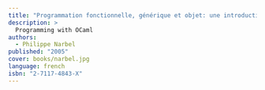 ```yaml
---
title: "Programmation fonctionnelle, générique et objet: une introduction avec le langage OCaml"
description: >
  Programming with OCaml
authors:
  - Philippe Narbel
published: "2005"
cover: books/narbel.jpg
language: french
isbn: "2-7117-4843-X"
---
```


